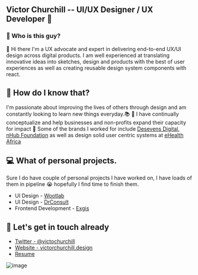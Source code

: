 ## Victor Churchill -- UI/UX Designer / UX Developer :rocket:

### :eyes: Who is this guy?

👋  Hi there I'm a UX advocate and expert in delivering end-to-end UX/UI design across digital products. I am well experienced at translating innovative ideas into sketches, design and products with the best of user experiences as well as creating reusable design system components with react.


## 🤔 How do I know that?
I'm passionate about improving the lives of others through design and am constantly looking to learn new things everyday.:books: :book: I have continually conceptualize and  help businesses and non-profits expand their capacity for impact 🚀 Some of the brands I worked for include [Desevens Digital](https://desevens.digital/), [nHub Foundation](http://nhubnigeria.com/) as well as design solid user centric systems at [eHealth Africa](https://www.ehealthafrica.org/)

## :computer: What of personal projects.
Sure I do have couple of personal projects I have worked on, I have loads of them in pipeline :sob: hopefully I find time to finish them.

- UI Design - [Wootlab](https://www.figma.com/proto/h5sbEGwj5SdUE81bJiDL3t/Wootlab?node-id=104%3A21&viewport=-2943%2C192%2C0.20537690818309784&scaling=scale-down-width)
- UI Design - [DrConsult](https://www.figma.com/proto/bxdrCid8OEVwWloJG8EUud/DrConsult-Copy?node-id=249%3A0&viewport=167%2C367%2C0.04404543340206146&scaling=scale-down)
- Frontend Development - [Exgis](https://exgis.ng/)

## :iphone: Let's get in touch already
- [Twitter - @victochurchill](https://twitter.com/VictoChurchill)
- [Website - victorchurchill.design](https//victorchurchill.design)
- [Resume](https://drive.google.com/file/d/15uuvV5m1YjEioxsSeDUrrhAP56GJ0nxC/view?usp=sharing)

![image](https://user-images.githubusercontent.com/37630394/108613316-ee29e380-73f0-11eb-875e-e5014e0d288c.png)
